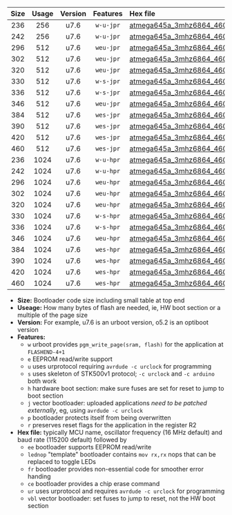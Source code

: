 |Size|Usage|Version|Features|Hex file|
|:-:|:-:|:-:|:-:|:--|
|236|256|u7.6|`w-u-jpr`|[atmega645a_3mhz6864_460800bps_ur_vbl.hex](https://raw.githubusercontent.com/stefanrueger/urboot/main//atmega645a_3mhz6864_460800bps_ur_vbl.hex)|
|242|256|u7.6|`w-u-jpr`|[atmega645a_3mhz6864_460800bps_lednop_ur_vbl.hex](https://raw.githubusercontent.com/stefanrueger/urboot/main//atmega645a_3mhz6864_460800bps_lednop_ur_vbl.hex)|
|296|512|u7.6|`weu-jpr`|[atmega645a_3mhz6864_460800bps_ee_ur_vbl.hex](https://raw.githubusercontent.com/stefanrueger/urboot/main//atmega645a_3mhz6864_460800bps_ee_ur_vbl.hex)|
|302|512|u7.6|`weu-jpr`|[atmega645a_3mhz6864_460800bps_ee_lednop_ur_vbl.hex](https://raw.githubusercontent.com/stefanrueger/urboot/main//atmega645a_3mhz6864_460800bps_ee_lednop_ur_vbl.hex)|
|320|512|u7.6|`weu-jpr`|[atmega645a_3mhz6864_460800bps_ee_lednop_fr_ur_vbl.hex](https://raw.githubusercontent.com/stefanrueger/urboot/main//atmega645a_3mhz6864_460800bps_ee_lednop_fr_ur_vbl.hex)|
|330|512|u7.6|`w-s-jpr`|[atmega645a_3mhz6864_460800bps_vbl.hex](https://raw.githubusercontent.com/stefanrueger/urboot/main//atmega645a_3mhz6864_460800bps_vbl.hex)|
|336|512|u7.6|`w-s-jpr`|[atmega645a_3mhz6864_460800bps_lednop_vbl.hex](https://raw.githubusercontent.com/stefanrueger/urboot/main//atmega645a_3mhz6864_460800bps_lednop_vbl.hex)|
|346|512|u7.6|`weu-jpr`|[atmega645a_3mhz6864_460800bps_ee_lednop_fr_ce_ur_vbl.hex](https://raw.githubusercontent.com/stefanrueger/urboot/main//atmega645a_3mhz6864_460800bps_ee_lednop_fr_ce_ur_vbl.hex)|
|384|512|u7.6|`wes-jpr`|[atmega645a_3mhz6864_460800bps_ee_vbl.hex](https://raw.githubusercontent.com/stefanrueger/urboot/main//atmega645a_3mhz6864_460800bps_ee_vbl.hex)|
|390|512|u7.6|`wes-jpr`|[atmega645a_3mhz6864_460800bps_ee_lednop_vbl.hex](https://raw.githubusercontent.com/stefanrueger/urboot/main//atmega645a_3mhz6864_460800bps_ee_lednop_vbl.hex)|
|420|512|u7.6|`wes-jpr`|[atmega645a_3mhz6864_460800bps_ee_lednop_fr_vbl.hex](https://raw.githubusercontent.com/stefanrueger/urboot/main//atmega645a_3mhz6864_460800bps_ee_lednop_fr_vbl.hex)|
|460|512|u7.6|`wes-jpr`|[atmega645a_3mhz6864_460800bps_ee_lednop_fr_ce_vbl.hex](https://raw.githubusercontent.com/stefanrueger/urboot/main//atmega645a_3mhz6864_460800bps_ee_lednop_fr_ce_vbl.hex)|
|236|1024|u7.6|`w-u-hpr`|[atmega645a_3mhz6864_460800bps_ur.hex](https://raw.githubusercontent.com/stefanrueger/urboot/main//atmega645a_3mhz6864_460800bps_ur.hex)|
|242|1024|u7.6|`w-u-hpr`|[atmega645a_3mhz6864_460800bps_lednop_ur.hex](https://raw.githubusercontent.com/stefanrueger/urboot/main//atmega645a_3mhz6864_460800bps_lednop_ur.hex)|
|296|1024|u7.6|`weu-hpr`|[atmega645a_3mhz6864_460800bps_ee_ur.hex](https://raw.githubusercontent.com/stefanrueger/urboot/main//atmega645a_3mhz6864_460800bps_ee_ur.hex)|
|302|1024|u7.6|`weu-hpr`|[atmega645a_3mhz6864_460800bps_ee_lednop_ur.hex](https://raw.githubusercontent.com/stefanrueger/urboot/main//atmega645a_3mhz6864_460800bps_ee_lednop_ur.hex)|
|320|1024|u7.6|`weu-hpr`|[atmega645a_3mhz6864_460800bps_ee_lednop_fr_ur.hex](https://raw.githubusercontent.com/stefanrueger/urboot/main//atmega645a_3mhz6864_460800bps_ee_lednop_fr_ur.hex)|
|330|1024|u7.6|`w-s-hpr`|[atmega645a_3mhz6864_460800bps.hex](https://raw.githubusercontent.com/stefanrueger/urboot/main//atmega645a_3mhz6864_460800bps.hex)|
|336|1024|u7.6|`w-s-hpr`|[atmega645a_3mhz6864_460800bps_lednop.hex](https://raw.githubusercontent.com/stefanrueger/urboot/main//atmega645a_3mhz6864_460800bps_lednop.hex)|
|346|1024|u7.6|`weu-hpr`|[atmega645a_3mhz6864_460800bps_ee_lednop_fr_ce_ur.hex](https://raw.githubusercontent.com/stefanrueger/urboot/main//atmega645a_3mhz6864_460800bps_ee_lednop_fr_ce_ur.hex)|
|384|1024|u7.6|`wes-hpr`|[atmega645a_3mhz6864_460800bps_ee.hex](https://raw.githubusercontent.com/stefanrueger/urboot/main//atmega645a_3mhz6864_460800bps_ee.hex)|
|390|1024|u7.6|`wes-hpr`|[atmega645a_3mhz6864_460800bps_ee_lednop.hex](https://raw.githubusercontent.com/stefanrueger/urboot/main//atmega645a_3mhz6864_460800bps_ee_lednop.hex)|
|420|1024|u7.6|`wes-hpr`|[atmega645a_3mhz6864_460800bps_ee_lednop_fr.hex](https://raw.githubusercontent.com/stefanrueger/urboot/main//atmega645a_3mhz6864_460800bps_ee_lednop_fr.hex)|
|460|1024|u7.6|`wes-hpr`|[atmega645a_3mhz6864_460800bps_ee_lednop_fr_ce.hex](https://raw.githubusercontent.com/stefanrueger/urboot/main//atmega645a_3mhz6864_460800bps_ee_lednop_fr_ce.hex)|

- **Size:** Bootloader code size including small table at top end
- **Useage:** How many bytes of flash are needed, ie, HW boot section or a multiple of the page size
- **Version:** For example, u7.6 is an urboot version, o5.2 is an optiboot version
- **Features:**
  + `w` urboot provides `pgm_write_page(sram, flash)` for the application at `FLASHEND-4+1`
  + `e` EEPROM read/write support
  + `u` uses urprotocol requiring `avrdude -c urclock` for programming
  + `s` uses skeleton of STK500v1 protocol; `-c urclock` and `-c arduino` both work
  + `h` hardware boot section: make sure fuses are set for reset to jump to boot section
  + `j` vector bootloader: uploaded applications *need to be patched externally*, eg, using `avrdude -c urclock`
  + `p` bootloader protects itself from being overwritten
  + `r` preserves reset flags for the application in the register R2
- **Hex file:** typically MCU name, oscillator frequency (16 MHz default) and baud rate (115200 default) followed by
  + `ee` bootloader supports EEPROM read/write
  + `lednop` "template" bootloader contains `mov rx,rx` nops that can be replaced to toggle LEDs
  + `fr` bootloader provides non-essential code for smoother error handing
  + `ce` bootloader provides a chip erase command
  + `ur` uses urprotocol and requires `avrdude -c urclock` for programming
  + `vbl` vector bootloader: set fuses to jump to reset, not the HW boot section

